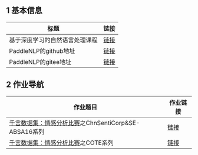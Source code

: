 ## 1 基本信息
|标题|链接|
|-|-|
|基于深度学习的自然语言处理课程|[链接](https://aistudio.baidu.com/aistudio/education/group/info/24177)|
|PaddleNLP的github地址|[链接](https://github.com/PaddlePaddle/PaddleNLP)|
|PaddleNLP的gitee地址|[链接](https://gitee.com/paddlepaddle/PaddleNLP)|

## 2 作业导航

|作业题目|作业链接|
|-|-|
|[千言数据集：情感分析比赛](https://aistudio.baidu.com/aistudio/competition/detail/50)之ChnSentiCorp&SE-ABSA16系列|[链接](https://aistudio.baidu.com/aistudio/projectdetail/2082460)|
|[千言数据集：情感分析比赛](https://aistudio.baidu.com/aistudio/competition/detail/50)之COTE系列|[链接](https://aistudio.baidu.com/aistudio/projectdetail/2087383)|
